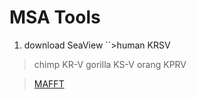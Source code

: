 # MSA Tools
1. download SeaView
``>human
KRSV
>chimp
KR-V
>gorilla
KS-V
>orang
KPRV

>[MAFFT](https://mafft.cbrc.jp/alignment/server/)
